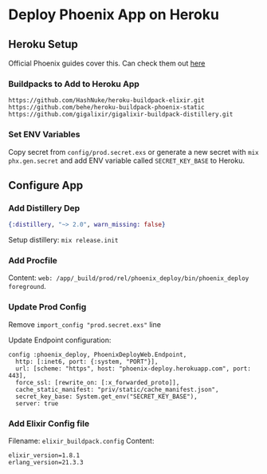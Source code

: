 # Deploy Phoenix App on Heroku

## Heroku Setup

Official Phoenix guides cover this. Can check them out [here](https://hexdocs.pm/phoenix/heroku.html#content)

### Buildpacks to Add to Heroku App

```
https://github.com/HashNuke/heroku-buildpack-elixir.git
https://github.com/behe/heroku-buildpack-phoenix-static
https://github.com/gigalixir/gigalixir-buildpack-distillery.git
```

### Set ENV Variables

Copy secret from `config/prod.secret.exs` or generate a new secret with `mix phx.gen.secret` and add ENV variable called `SECRET_KEY_BASE` to Heroku.

## Configure App

### Add Distillery Dep

```elixir
{:distillery, "~> 2.0", warn_missing: false}
```

Setup distillery: `mix release.init`

### Add Procfile
Content: `web: /app/_build/prod/rel/phoenix_deploy/bin/phoenix_deploy foreground`. 

### Update Prod Config

Remove `import_config "prod.secret.exs"` line

Update Endpoint configuration:
```
config :phoenix_deploy, PhoenixDeployWeb.Endpoint,
  http: [:inet6, port: {:system, "PORT"}],
  url: [scheme: "https", host: "phoenix-deploy.herokuapp.com", port: 443],
  force_ssl: [rewrite_on: [:x_forwarded_proto]],
  cache_static_manifest: "priv/static/cache_manifest.json",
  secret_key_base: System.get_env("SECRET_KEY_BASE"),
  server: true
```

### Add Elixir Config file
Filename: `elixir_buildpack.config`
Content:
```
elixir_version=1.8.1
erlang_version=21.3.3
```
